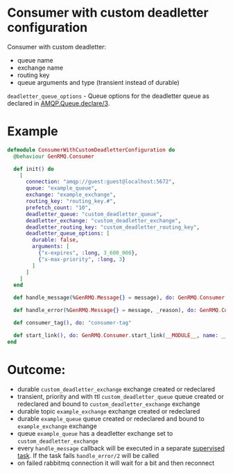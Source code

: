 Consumer with custom deadletter configuration
=============================================

Consumer with custom deadletter:

- queue name
- exchange name
- routing key
- queue arguments and type (transient instead of durable)

 `deadletter_queue_options` - Queue options for the deadletter queue as declared in
 [AMQP.Queue.declare/3](https://hexdocs.pm/amqp/AMQP.Queue.html#declare/3).

# Example

~~~elixir
defmodule ConsumerWithCustomDeadletterConfiguration do
  @behaviour GenRMQ.Consumer

  def init() do
    [
      connection: "amqp://guest:guest@localhost:5672",
      queue: "example_queue",
      exchange: "example_exchange",
      routing_key: "routing_key.#",
      prefetch_count: "10",
      deadletter_queue: "custom_deadletter_queue",
      deadletter_exchange: "custom_deadletter_exchange",
      deadletter_routing_key: "custom_deadletter_routing_key",
      deadletter_queue_options: [
        durable: false,
        arguments: [
          {"x-expires", :long, 3_600_000},
          {"x-max-priority", :long, 3}
        ]
      ]
    ]
  end

  def handle_message(%GenRMQ.Message{} = message), do: GenRMQ.Consumer.ack(message)

  def handle_error(%GenRMQ.Message{} = message, _reason), do: GenRMQ.Consumer.reject(message, false)

  def consumer_tag(), do: "consumer-tag"

  def start_link(), do: GenRMQ.Consumer.start_link(__MODULE__, name: __MODULE__)
end
~~~

# Outcome:

- durable `custom_deadletter_exchange` exchange created or redeclared
- transient, priority and with ttl `custom_deadletter_queue` queue created or redeclared and bound to `custom_deadletter_exchange` exchange
- durable topic `example_exchange` exchange created or redeclared
- durable `example_queue` queue created or redeclared and bound to `example_exchange` exchange
- queue `example_queue` has a deadletter exchange set to `custom_deadletter_exchange`
- every `handle_message` callback will be executed in a separate [supervised task](https://hexdocs.pm/elixir/1.10.3/Task.html#module-supervised-tasks). If the task fails `handle_error/2` will be called
- on failed rabbitmq connection it will wait for a bit and then reconnect
